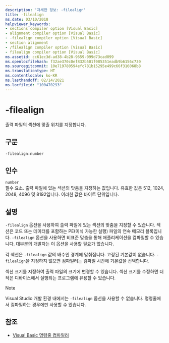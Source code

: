 ```yaml
---
description: '자세한 정보: -filealign'
title: -filealign
ms.date: 03/10/2018
helpviewer_keywords:
- sections compiler option [Visual Basic]
- alignment compiler option [Visual Basic]
- -filealign compiler option [Visual Basic]
- section alignment
- /filealign compiler option [Visual Basic]
- filealign compiler option [Visual Basic]
ms.assetid: cc61ec3d-ad38-4b28-9659-099d73cad099
ms.openlocfilehash: f32ae370c0ef832b501f085351eadb9b6156c730
ms.sourcegitcommit: 10e719780594efc781b15295e499c66f316068b8
ms.translationtype: HT
ms.contentlocale: ko-KR
ms.lasthandoff: 02/14/2021
ms.locfileid: "100470293"
---
```

# <a name="-filealign"></a>-filealign

출력 파일의 섹션에 맞출 위치를 지정합니다.  
  
## <a name="syntax"></a>구문  
  
```console  
-filealign:number  
```  
  
## <a name="arguments"></a>인수  

 `number`  
 필수 요소. 출력 파일에 있는 섹션의 맞춤을 지정하는 값입니다. 유효한 값은 512, 1024, 2048, 4096 및 8192입니다. 이러한 값은 바이트 단위입니다.  
  
## <a name="remarks"></a>설명  

 `-filealign` 옵션을 사용하여 출력 파일에 있는 섹션의 맞춤을 지정할 수 있습니다. 섹션은 코드 또는 데이터를 포함하는 PE(이식 가능한 실행) 파일의 연속 메모리 블록입니다. `-filealign` 옵션을 사용하면 비표준 맞춤을 통해 애플리케이션을 컴파일할 수 있습니다. 대부분의 개발자는 이 옵션을 사용할 필요가 없습니다.  
  
 각 섹션은 `-filealign` 값의 배수인 경계에 맞춰집니다. 고정된 기본값이 없습니다. `-filealign`을 지정하지 않으면 컴파일러는 컴파일 시간에 기본값을 선택합니다.  
  
 섹션 크기를 지정하여 출력 파일의 크기에 변경할 수 있습니다. 섹션 크기를 수정하면 더 작은 디바이스에서 실행되는 프로그램에 유용할 수 있습니다.  
  
> [!NOTE]
> Visual Studio 개발 환경 내에서는 `-filealign` 옵션을 사용할 수 없습니다. 명령줄에서 컴파일하는 경우에만 사용할 수 있습니다.  
  
## <a name="see-also"></a>참조

- [Visual Basic 명령줄 컴파일러](index.md)
